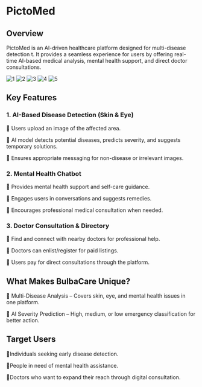 # PictoMed

## Overview

PictoMed is an AI-driven healthcare platform designed for multi-disease detection t. It provides a seamless experience for users by offering real-time AI-based medical analysis, mental health support, and direct doctor consultations.

![1](https://github.com/user-attachments/assets/c9315511-9170-461f-9cbc-5b94baa75ee8)
![2](https://github.com/user-attachments/assets/fa1beeef-ffb5-4829-a59f-26d20789be9a)
![3](https://github.com/user-attachments/assets/196323e3-d28e-41ff-b555-46e8b1fd6fd9)
![4](https://github.com/user-attachments/assets/b2d79a7e-4a43-48bf-9f4e-f0a82dcbe728)
![5](https://github.com/user-attachments/assets/4586203d-e22a-46a0-aee7-36d2f4d7dbd3)

## Key Features

### 1. AI-Based Disease Detection (Skin & Eye)

   🔹 Users upload an image of the affected area.

   🔹 AI model detects potential diseases, predicts severity, and suggests temporary solutions.

   🔹 Ensures appropriate messaging for non-disease or irrelevant images.

### 2. Mental Health Chatbot

  🔹 Provides mental health support and self-care guidance.

   🔹 Engages users in conversations and suggests remedies.

   🔹 Encourages professional medical consultation when needed.

### 3. Doctor Consultation & Directory

   🔹 Find and connect with nearby doctors for professional help.

   🔹 Doctors can enlist/register for paid listings.

   🔹 Users pay for direct consultations through the platform.

## What Makes BulbaCare Unique?

🔹 Multi-Disease Analysis – Covers skin, eye, and mental health issues in one platform.

🔹 AI Severity Prediction – High, medium, or low emergency classification for better action.

## Target Users

🔹Individuals seeking early disease detection.

🔹People in need of mental health assistance.

🔹Doctors who want to expand their reach through digital consultation.
